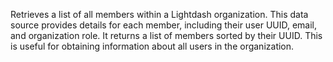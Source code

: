 Retrieves a list of all members within a Lightdash organization. This data source provides details for each member, including their user UUID, email, and organization role. It returns a list of members sorted by their UUID. This is useful for obtaining information about all users in the organization.

